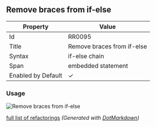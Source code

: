 ## Remove braces from if\-else

| Property           | Value                       |
| ------------------ | --------------------------- |
| Id                 | RR0095                      |
| Title              | Remove braces from if\-else |
| Syntax             | if\-else chain              |
| Span               | embedded statement          |
| Enabled by Default | &#x2713;                    |

### Usage

![Remove braces from if-else](../../images/refactorings/RemoveBracesFromIfElse.png)

[full list of refactorings](Refactorings.md)
*\(Generated with [DotMarkdown](http://github.com/JosefPihrt/DotMarkdown)\)*